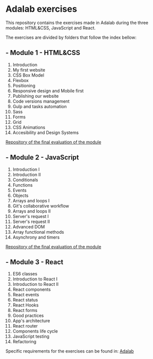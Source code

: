 # Adalab exercises

This repository contains the exercises made in Adalab during the three modules: HTML&CSS, JavaScript and React.

The exercises are divided by folders that follow the index bellow:

## - Module 1 - HTML&CSS

1. Introduction
2. My first website
3. CSS Box Model
4. Flexbox
5. Positioning
6. Responsive design and Mobile first
7. Publishing our website
8. Code versions management
9. Gulp and tasks automation
10. Sass
11. Forms
12. Grid
13. CSS Animations
14. Accesibility and Design Systems

[Repository of the final evaluation of the module](https://github.com/martreyz/modulo-1-evaluacion-final-martreyz)

## - Module 2 - JavaScript

1. Introduction I
2. Introduction II
3. Conditionals
4. Functions
5. Events
6. Objects
7. Arrays and loops I
8. Git's collaborative workflow
9. Arrays and loops II
10. Server's request I
11. Server's request II
12. Advanced DOM
13. Array functional methods
14. Asynchrony and timers

[Repository of the final evaluation of the module](https://github.com/Adalab/modulo-2-evaluacion-final-martreyz)

## - Module 3 - React

1. ES6 classes
2. Introduction to React I
3. Introduction to React II
4. React components
5. React events
6. React status
7. React Hooks
8. React forms
9. Good practices
10. App's architecture
11. React router
12. Components life cycle
13. JavaScript testing
14. Refactoring

Specific requirements for the exercises can be found in: [Adalab](https://books.adalab.es/materiales-front-end-k/)
